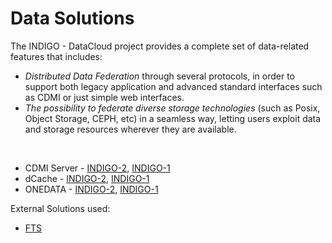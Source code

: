 # Data Solutions

The INDIGO - DataCloud project  provides a complete set of data-related features that includes: 
* *Distributed Data Federation* through several protocols, in order to support both legacy application and advanced standard interfaces such as CDMI or just simple web interfaces.
* *The possibility to federate diverse storage technologies* (such as Posix, Object Storage, CEPH, etc) in a seamless way, letting users exploit data and storage resources wherever they are available.

<br>

* CDMI Server - [INDIGO-2](indigo2/cdmi2.md), [INDIGO-1](indigo1/cdmi1.md)
* dCache - [INDIGO-2](indigo2/iam2.md), [INDIGO-1](indigo1/dcache1.md)
* ONEDATA - [INDIGO-2](indigo2/onedata2.md), [INDIGO-1](indigo1/onedata1.md)

External Solutions used:
* [FTS](http://fts3-service.web.cern.ch/)
